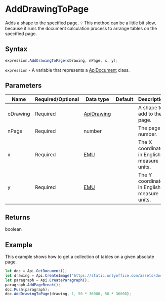 # AddDrawingToPage

Adds a shape to the specified page.💡 This method can be a little bit slow, because it runs the document calculationprocess to arrange tables on the specified page.

## Syntax

```javascript
expression.AddDrawingToPage(oDrawing, nPage, x, y);
```

`expression` - A variable that represents a [ApiDocument](../ApiDocument.md) class.

## Parameters

| **Name** | **Required/Optional** | **Data type** | **Default** | **Description** |
| ------------- | ------------- | ------------- | ------------- | ------------- |
| oDrawing | Required | [ApiDrawing](../../ApiDrawing/ApiDrawing.md) |  | A shape to add to the page. |
| nPage | Required | number |  | The page number. |
| x | Required | [EMU](../../Enumeration/EMU.md) |  | The X coordinate in English measure units. |
| y | Required | [EMU](../../Enumeration/EMU.md) |  | The Y coordinate in English measure units. |

## Returns

boolean

## Example

This example shows how to get a collection of tables on a given absolute page.

```javascript editor-docx
let doc = Api.GetDocument();
let drawing = Api.CreateImage("https://static.onlyoffice.com/assets/docs/samples/img/onlyoffice_logo.png", 60 * 36000, 35 * 36000);
let paragraph = Api.CreateParagraph();
paragraph.AddPageBreak();
doc.Push(paragraph);
doc.AddDrawingToPage(drawing, 1, 50 * 36000, 50 * 36000);
```
